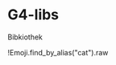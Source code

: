 G4-libs
=======
  
Bibkiothek  

<span class ="octicon octicon-flame"></span>

!Emoji.find_by_alias("cat").raw
